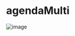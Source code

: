 ﻿# agendaMulti
![image](https://github.com/HabunoGD1809/agendaMulti/assets/68973717/5498c6ef-112a-42af-a155-ce6541abc724)
